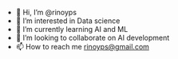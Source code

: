 - 👋 Hi, I’m @rinoyps
- 👀 I’m interested in Data science
- 🌱 I’m currently learning AI and ML
- 💞️ I’m looking to collaborate on AI development
- 📫 How to reach me rinoyps@gmail.com

<!---
rinoyps/rinoyps is a ✨ special ✨ repository because its `README.md` (this file) appears on your GitHub profile.
You can click the Preview link to take a look at your changes.
--->
